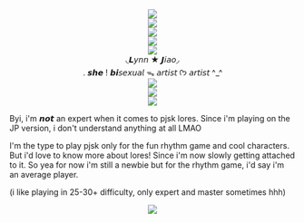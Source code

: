 <div align="center">
  <img src="https://komarev.com/ghpvc/?username=your-github-username&label=♡">
</div>

<div align="center">
  <img src= "https://i.imgur.com/TbItnVV.webp">
</div>

<div align="center">
 <img src= "https://64.media.tumblr.com/70b5d0c19e074886f44a43a79fcbf80e/407055fc4094a03f-55/s1280x1920/15ddd9058199eb955d6c6c284a8cb66ea052d6d5.pnj">
</div>
<div align="center">
  <img src= "https://i.imgur.com/TbItnVV.webp">
</div>
<div align="center">
  <img src="https://i.imgur.com/rfzaPNi.webp">
</div>

<div align="center">
◟𝙇𝘺𝘯𝘯 ★ 𝙅𝘪𝘢𝘰◞
</div>
<div align="center">
. 𝙨𝙝𝙚 ! 𝙗𝙞𝘴𝘦𝘹𝘶𝘢𝘭 ᯓ 𝘢𝘳𝘵𝘪𝘴𝘵 
  ᡣ𐭩 𝘢𝘳𝘵𝘪𝘴𝘵 ^_^
</div>

<div align="center">
  <img src= "https://i.imgur.com/TbItnVV.webp">
</div>
<div align="center">
 <img src= "https://64.media.tumblr.com/9531edb344231e47224023edc07bd45a/407055fc4094a03f-5c/s1280x1920/0de299e74a55ff02a5c80c84762520d252204d52.pnj">
</div>

<div align="center">
  <img src= "https://i.imgur.com/TbItnVV.webp">
</div>

Byi, i'm 𝙣𝙤𝙩 an expert when it comes to pjsk lores. Since i'm playing on the JP version, i don't understand anything at all LMAO

I'm the type to play pjsk only for the fun rhythm game and cool characters. But i'd love to know more about lores! Since i'm now slowly getting attached to it. So yea for now i'm still a newbie but for the rhythm game, i'd say i'm an average player.

(i like playing in 25-30+ difficulty, only expert and master sometimes hhh)

<div align="center">
  <img src="https://i.imgur.com/NpOJ5LS.png">
</div>
